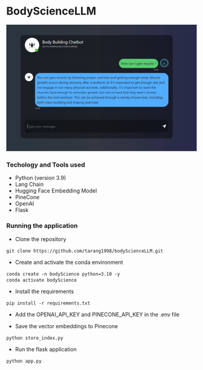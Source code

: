 # BodyScienceLLM

![alt text](./screenshots/image.png)

### Techology and Tools used
- Python (version 3.9)
- Lang Chain 
- Hugging Face Embedding Model 
- PineCone
- OpenAI 
- Flask

### Running the application

- Clone the repository
```
git clone https://github.com/tarang1998/bodyScienceLLM.git
```
- Create and activate the conda environment

```
conda create -n bodyScience python=3.10 -y
conda activate bodyScience
```

- Install the requirements 
```
pip install -r requirements.txt
```

- Add the OPENAI_API_KEY and PINECONE_API_KEY in the .env file 

- Save the vector embeddings to Pinecone
```
python store_index.py
```

- Run the flask application
```
python app.py
```

